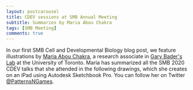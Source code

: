 ```yaml
---
layout: postcarousel
title: CDEV sessions at SMB Annual Meeting
subtitle: Summaries by Maria Abou Chakra
tags: [SMB Meeting]
comments: true
---
```


In our first SMB Cell and Developmental Biology blog post, we feature illustrations by [Maria Abou Chakra](http://individual.utoronto.ca/abouchakra/), a research associate in [Gary Bader's Lab](http://baderlab.org/Home) at the University of Toronto. Maria has summarized all the SMB 2020 CDEV talks that she attended in the following drawings, which she creates on an iPad using Autodesk Sketchbook Pro. You can follow her on Twitter [@PatternsNGames](https://twitter.com/PatternsNGames).
